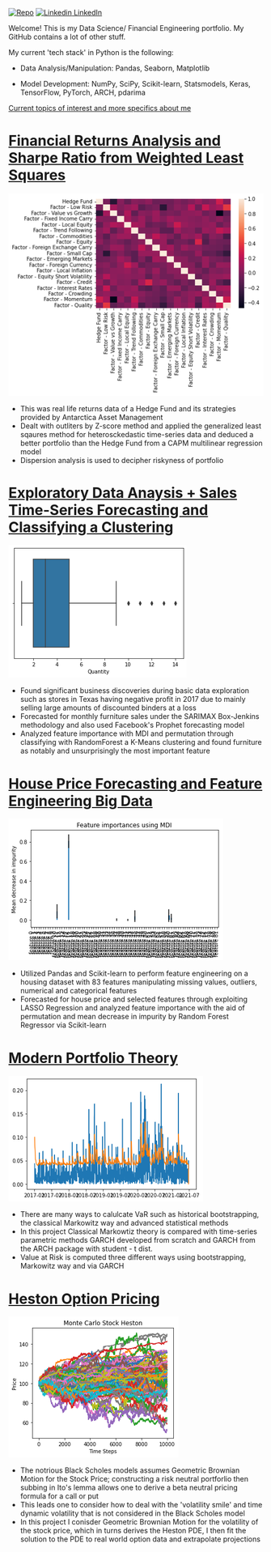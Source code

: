 [![Repo](https://badgen.net/badge/icon/GitHub?icon=github&label)](https://github.com/diracdyson)
[![Linkedin](https://i.stack.imgur.com/gVE0j.png) LinkedIn](https://www.linkedin.com/in/brandonlee-santos/)


Welcome! This is my Data Science/ Financial Engineering portfolio. My GitHub contains a lot of other stuff.

My current 'tech stack' in Python is the following:


- Data Analysis/Manipulation: Pandas, Seaborn, Matplotlib


- Model Development: NumPy, SciPy, Scikit-learn, Statsmodels, Keras, TensorFlow, PyTorch, ARCH, pdarima

[Current topics of interest and more specifics about me](/skrt.md)



# [Financial Returns Analysis and Sharpe Ratio from Weighted Least Squares](https://github.com/diracdyson/Antarctica-Managment-Returns)
![](/heatant.png)
- This was real life returns data of a Hedge Fund and its strategies provided by Antarctica Asset Management
- Dealt with outliters by Z-score method and applied the generalized least sqaures method for heterosckedastic time-series data and deduced a better portfolio than the Hedge Fund from a CAPM multilinear regression model
- Dispersion analysis is used to decipher riskyness of portfolio


# [Exploratory Data Anaysis + Sales Time-Series Forecasting and Classifying a Clustering](https://github.com/diracdyson/Super-Store-EDA)
![](/box.png)
-  Found significant business discoveries during basic data exploration such as stores in Texas having negative profit in 2017 due to mainly selling large amounts of discounted binders at a loss
- Forecasted for monthly furniture sales under the SARIMAX Box-Jenkins methodology and also used Facebook's Prophet forecasting model
- Analyzed feature importance with MDI and permutation through classifying with RandomForest a K-Means clustering and found furniture as notably and unsurprisingly the most important feature


# [House Price Forecasting and Feature Engineering Big Data](https://github.com/diracdyson/Housing-Price-Feature-Engineering-Forecasting)
![](/mdi.png)
- Utilized Pandas and Scikit-learn to perform feature engineering on a housing dataset with 83 features manipulating missing values, outliers, numerical and categorical features
- Forecasted for house price and selected features through exploiting LASSO Regression and analyzed feature importance with the aid of permutation and mean decrease in impurity by Random Forest Regressor via Scikit-learn


# [Modern Portfolio Theory](https://github.com/diracdyson/VaRGARCH)
![](/Unknown-2.png)
- There are many ways to calulcate VaR such as historical bootstrapping, the classical Markowitz way and advanced statistical methods
- In this project Classical Markowtiz theory is compared with time-series parametric methods GARCH developed from scratch and GARCH from the ARCH package with student - t dist.
- Value at Risk is computed three different ways using bootstrapping, Markowitz way and via GARCH


# [Heston Option Pricing](https://www.github.com/diracdyson/HESTON)
![](/Unknown-1-1.png)
- The notrious Black Scholes models assumes Geometric Brownian Motion for the Stock Price; constructing a risk neutral portforlio then subbing in Ito's lemma allows one to derive a beta neutral pricing formula for a call or put
- This leads one to consider how to deal with the 'volatility smile' and time dynamic volatility that is not considered in the Black Scholes model
- In this project I conisder Geometric Brownian Motion for the volatility of the stock price, which in turns derives the Heston PDE, I then fit the solution to the PDE to real world option data and extrapolate projections
